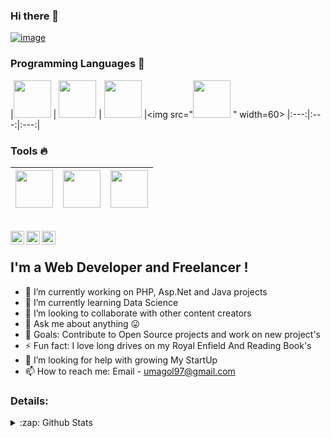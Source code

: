 ### Hi there 👋

<!--
**umagol/umagol** is a ✨ _special_ ✨ repository because its `README.md` (this file) appears on your GitHub profile.

Here are some ideas to get you started:

- 🔭 I’m currently working on ...
- 🌱 I’m currently learning ...
- 👯 I’m looking to collaborate on ...
- 🤔 I’m looking for help with ...
- 💬 Ask me about ...
- 📫 How to reach me: ...
- 😄 Pronouns: ...
- ⚡ Fun fact: ...
-->

[![image](https://github.com/umagol/umagol/blob/master/githubImg.png)](https://github.com/umagol?tab=repositories)

### Programming Languages  :rocket:
|<img src="https://hackr.io/tutorials/c-plus-plus/logo-c-plus-plus.svg" width=60> | <img src="https://raw.githubusercontent.com/coderjojo/coderjojo/master/img/js.png" width=60> | <img src="http://www.ckcc.edu.kh/images/ICT-gellary/Java-logo.jpg" width=60> |<img src="<img src="https://raw.githubusercontent.com/coderjojo/coderjojo/master/img/python.svg" width=60> " width=60> 
|:---:|:---:|:---:|


### Tools :fire:
|<img src="https://raw.githubusercontent.com/coderjojo/coderjojo/master/img/vim.png" width=60> | <img src="https://raw.githubusercontent.com/coderjojo/coderjojo/master/img/github.svg" width=60> | <img src="https://raw.githubusercontent.com/coderjojo/coderjojo/master/img/intellig.png" width=60> |
|:---:|:---:|:---:|


<br/>
<a href="https://twitter.com/umagolsatish">
  <img align="left" alt="Satish Umagol | Twitter" width="22px" src="https://cdn.jsdelivr.net/npm/simple-icons@v3/icons/twitter.svg" />
</a>
<a href="https://www.linkedin.com/in/satish-umagol-73b623172">
  <img align="left" alt="SatishUmagol LinkdeIN" width="22px" src="https://cdn.jsdelivr.net/npm/simple-icons@v3/icons/linkedin.svg" />
</a>
<a href="https://satish-umagol.blogspot.com/">
  <img align="left" alt="Satish Umagol Blog " width="22px" src="https://cdn.jsdelivr.net/npm/simple-icons@3.5.0/icons/blogger.svg" />
</a>
<br />

## I'm a Web Developer and Freelancer !

- 🔭 I’m currently working on PHP, Asp.Net and Java projects
- 🌱 I’m currently learning Data Science
- 👯 I’m looking to collaborate with other content creators
- 💬 Ask me about anything 😛
- 🥅 Goals: Contribute to Open Source projects and work on new project's
- ⚡ Fun fact: I love long drives on my Royal Enfield And Reading Book's 
- 🤔 I’m looking for help with growing My StartUp
- 📫 How to reach me: Email - umagol97@gmail.com

### Details:
<details>
  <summary>:zap: Github Stats</summary>
  <img align="left" alt="Satish's Github Stats" src="https://github-readme-stats.codestackr.vercel.app/api?username=umagol&show_icons=true&hide_border=true" />
</details>


